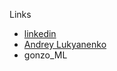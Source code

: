 
Links
- [linkedin](https://www.linkedin.com/posts/a-roucher_%F0%9D%97%A3%F0%9D%97%BC%F0%9D%98%81%F0%9D%97%B2%F0%9D%97%BB%F0%9D%98%81%F0%9D%97%B6%F0%9D%97%AE%F0%9D%97%B9-%F0%9D%97%BD%F0%9D%97%AE%F0%9D%97%BF%F0%9D%97%AE%F0%9D%97%B1%F0%9D%97%B6%F0%9D%97%B4%F0%9D%97%BA-%F0%9D%98%80%F0%9D%97%B5%F0%9D%97%B6%F0%9D%97%B3%F0%9D%98%81-activity-7273382398891810816-QfQo?utm_source=share&utm_medium=member_desktop&rcm=ACoAABXcpVYB5iTRWgcn62VETlXNR4ZaKG483BE)
- [Andrey Lukyanenko](https://www.linkedin.com/feed/update/urn:li:activity:7274424634245074944?updateEntityUrn=urn%3Ali%3Afs_updateV2%3A%28urn%3Ali%3Aactivity%3A7274424634245074944%2CFEED_DETAIL%2CEMPTY%2CDEFAULT%2Cfalse%29)
- gonzo_ML